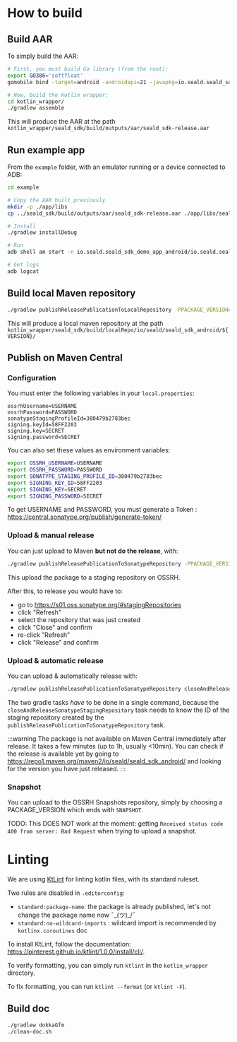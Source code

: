 # How to build

## Build AAR

To simply build the AAR:

```bash
# First, you must build Go library (from the root):
export GO386='softfloat'
gomobile bind -target=android -androidapi=21 -javapkg=io.seald.seald_sdk_internals -v -o=./kotlin_wrapper/goLibs/seald-sdk-internals.aar ./mobile_sdk

# Now, build the kotlin wrapper:
cd kotlin_wrapper/
./gradlew assemble
```

This will produce the AAR at the path `kotlin_wrapper/seald_sdk/build/outputs/aar/seald_sdk-release.aar`

## Run example app

From the `example` folder, with an emulator running or a device connected to ADB:

```bash
cd example

# Copy the AAR built previously
mkdir -p ./app/libs
cp ../seald_sdk/build/outputs/aar/seald_sdk-release.aar ./app/libs/seald_sdk-release.aar

# Install
./gradlew installDebug

# Run
adb shell am start -n io.seald.seald_sdk_demo_app_android/io.seald.seald_sdk_demo_app_android.MainActivity

# Get logs
adb logcat
```

## Build local Maven repository

```bash
./gradlew publishReleasePublicationToLocalRepository -PPACKAGE_VERSION=${VERSION}
```

This will produce a local maven repository at the path `kotlin_wrapper/seald_sdk/build/localRepo/io/seald/seald_sdk_android/${VERSION}/`

## Publish on Maven Central

### Configuration

You must enter the following variables in your `local.properties`:

```
ossrhUsername=USERNAME
ossrhPassword=PASSWORD
sonatypeStagingProfileId=380479b2783bec
signing.keyId=58FF2203
signing.key=SECRET
signing.password=SECRET
```

You can also set these values as environment variables:
```bash
export OSSRH_USERNAME=USERNAME
export OSSRH_PASSWORD=PASSWORD
export SONATYPE_STAGING_PROFILE_ID=380479b2783bec
export SIGNING_KEY_ID=58FF2203
export SIGNING_KEY=SECRET
export SIGNING_PASSWORD=SECRET
```

To get USERNAME and PASSWORD, you must generate a Token : https://central.sonatype.org/publish/generate-token/ 

### Upload & manual release

You can just upload to Maven **but not do the release**, with:
```bash
./gradlew publishReleasePublicationToSonatypeRepository -PPACKAGE_VERSION=${PACKAGE_VERSION}
```

This upload the package to a staging repository on OSSRH.

After this, to release you would have to:
- go to <https://s01.oss.sonatype.org/#stagingRepositories>
- click "Refresh"
- select the repository that was just created
- click "Close" and confirm
- re-click "Refresh"
- click "Release" and confirm

### Upload & automatic release

You can upload & automatically release with:
```bash
./gradlew publishReleasePublicationToSonatypeRepository closeAndReleaseSonatypeStagingRepository -PPACKAGE_VERSION=${PACKAGE_VERSION}
```

The two gradle tasks *have* to be done in a single command, because the
`closeAndReleaseSonatypeStagingRepository` task needs to know the ID of the staging repository
created by the `publishReleasePublicationToSonatypeRepository` task.

:::warning
The package is not available on Maven Central immediately after release. It takes a few minutes (up
to 1h, usually <10min). You can check if the release is available yet by going to
<https://repo1.maven.org/maven2/io/seald/seald_sdk_android/> and looking for the version you have
just released.
:::

### Snapshot

You can upload to the OSSRH Snapshots repository, simply by choosing a PACKAGE_VERSION which ends
with `SNAPSHOT`.

TODO: This DOES NOT work at the moment: getting `Received status code 400 from server: Bad Request`
when trying to upload a snapshot.

# Linting

We are using [KtLint](https://pinterest.github.io/ktlint/) for linting kotlin files, with its standard ruleset.

Two rules are disabled in `.editorconfig`:
- `standard:package-name`: the package is already published, let's not change the package name now ¯\_(ツ)_/¯
- `standard:no-wildcard-imports` : wildcard import is recommended by `kotlinx.coroutines` doc

To install KtLint, follow the documentation: <https://pinterest.github.io/ktlint/1.0.0/install/cli/>.

To verify formatting, you can simply run `ktlint` in the `kotlin_wrapper` directory.

To fix formatting, you can run `ktlint --format` (or `ktlint -F`).

## Build doc

```bash
./gradlew dokkaGfm
./clean-doc.sh
```
